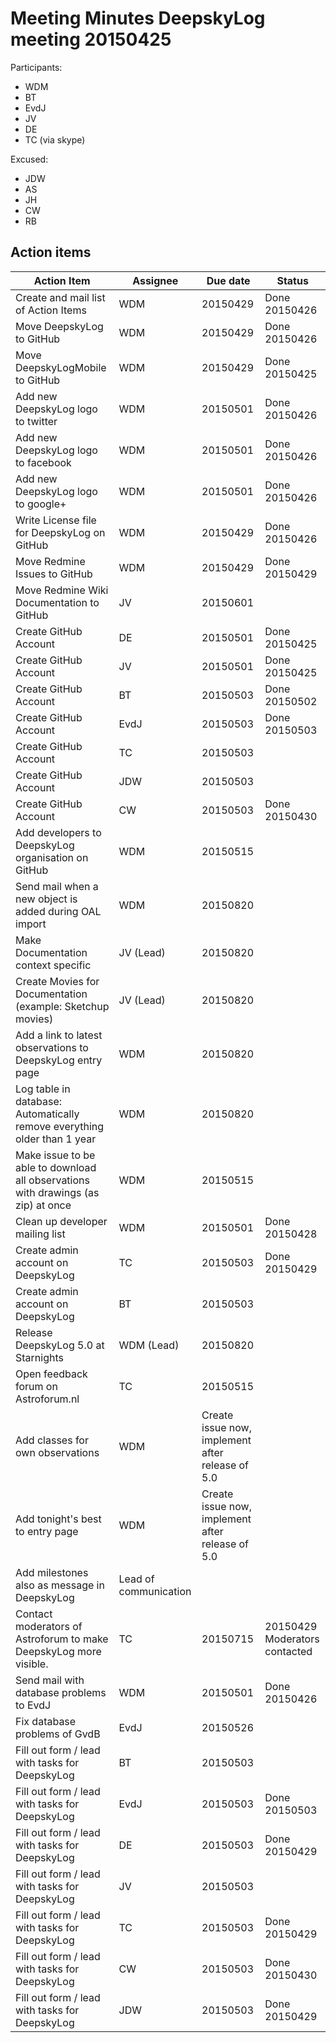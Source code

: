 # Meeting Minutes DeepskyLog meeting 20150425

Participants:
+ WDM
+ BT
+ EvdJ
+ JV
+ DE
+ TC (via skype)

Excused: 
+ JDW
+ AS
+ JH
+ CW
+ RB

## Action items

| Action Item | Assignee | Due date | Status |
| ----------- | -------- | -------- | ------ |
| Create and mail list of Action Items | WDM | 20150429 | Done 20150426 |
| Move DeepskyLog to GitHub | WDM | 20150429 | Done 20150426 |
| Move DeepskyLogMobile to GitHub | WDM | 20150429 | Done 20150425 |
| Add new DeepskyLog logo to twitter | WDM | 20150501 | Done 20150426 |
| Add new DeepskyLog logo to facebook | WDM | 20150501 | Done 20150426 |
| Add new DeepskyLog logo to google+ | WDM | 20150501 | Done 20150426 |
| Write License file for DeepskyLog on GitHub | WDM | 20150429 | Done 20150426 |
| Move Redmine Issues to GitHub | WDM | 20150429 | Done 20150429 |
| Move Redmine Wiki Documentation to GitHub | JV | 20150601 | |
| Create GitHub Account | DE | 20150501 | Done 20150425 |
| Create GitHub Account | JV | 20150501 | Done 20150425 |
| Create GitHub Account | BT | 20150503 | Done 20150502 |
| Create GitHub Account | EvdJ | 20150503 | Done 20150503 |
| Create GitHub Account | TC | 20150503 | |
| Create GitHub Account | JDW | 20150503 | |
| Create GitHub Account | CW | 20150503 | Done 20150430 |
| Add developers to DeepskyLog organisation on GitHub | WDM | 20150515 | |
| Send mail when a new object is added during OAL import | WDM | 20150820 | |
| Make Documentation context specific | JV (Lead) | 20150820 | |
| Create Movies for Documentation (example: Sketchup movies) | JV (Lead) | 20150820 | |
| Add a link to latest observations to DeepskyLog entry page | WDM | 20150820 | |
| Log table in database: Automatically remove everything older than 1 year | WDM | 20150820 | |
| Make issue to be able to download all observations with drawings (as zip) at once | WDM | 20150515 | |
| Clean up developer mailing list | WDM | 20150501 | Done 20150428 |
| Create admin account on DeepskyLog | TC | 20150503 | Done 20150429 |
| Create admin account on DeepskyLog | BT | 20150503 | |
| Release DeepskyLog 5.0 at Starnights | WDM (Lead) | 20150820 | |
| Open feedback forum on Astroforum.nl | TC | 20150515 | |
| Add classes for own observations | WDM | Create issue now, implement after release of 5.0 | |
| Add tonight's best to entry page | WDM | Create issue now, implement after release of 5.0 | |
| Add milestones also as message in DeepskyLog | Lead of communication | | |
| Contact moderators of Astroforum to make DeepskyLog more visible. | TC | 20150715 | 20150429 Moderators contacted |
| Send mail with database problems to EvdJ | WDM | 20150501 | Done 20150426 |
| Fix database problems of GvdB | EvdJ | 20150526 | |
| Fill out form / lead with tasks for DeepskyLog | BT | 20150503 | |
| Fill out form / lead with tasks for DeepskyLog | EvdJ | 20150503 | Done 20150503 |
| Fill out form / lead with tasks for DeepskyLog | DE | 20150503 | Done 20150429 |
| Fill out form / lead with tasks for DeepskyLog | JV | 20150503 | |
| Fill out form / lead with tasks for DeepskyLog | TC | 20150503 | Done 20150429 |
| Fill out form / lead with tasks for DeepskyLog | CW | 20150503 | Done 20150430 |
| Fill out form / lead with tasks for DeepskyLog | JDW | 20150503 | Done 20150429 |
